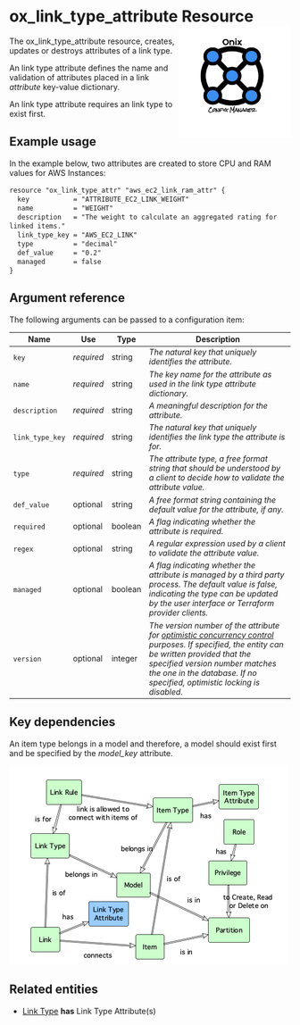 # ox_link_type_attribute Resource <img src="../../../docs/pics/ox.png" width="200" height="200" align="right">

The ox_link_type_attribute resource, creates, updates or destroys attributes of a link type.

An link type attribute defines the name and validation of attributes placed in a link *attribute* key-value dictionary.

An link type attribute requires an link type to exist first.

## Example usage

In the example below, two attributes are created to store CPU and RAM values for AWS Instances:

```hcl
resource "ox_link_type_attr" "aws_ec2_link_ram_attr" {
  key           = "ATTRIBUTE_EC2_LINK_WEIGHT"
  name          = "WEIGHT"
  description   = "The weight to calculate an aggregated rating for linked items."
  link_type_key = "AWS_EC2_LINK"
  type          = "decimal"
  def_value     = "0.2"
  managed       = false
}
```

## Argument reference

The following arguments can be passed to a configuration item:

| Name | Use | Type |  Description |
|---|---|---|---|
| `key` | *required* | string | *The natural key that uniquely identifies the attribute.* |
| `name`| *required* | string | *The key name for the attribute as used in the link type attribute dictionary.* |
| `description`| *required* | string | *A meaningful description for the attribute.* |
| `link_type_key`| *required* | string | *The natural key that uniquely identifies the link type the attribute is for.* |
| `type` | *required* | string | *The attribute type, a free format string that should be understood by a client to decide how to validate the attribute value.* |
| `def_value`| optional | string | *A free format string containing the default value for the attribute, if any.* |
| `required` | optional | boolean | *A flag indicating whether the attribute is required.* |
| `regex`| optional | string | *A regular expression used by a client to validate the attribute value.* |
| `managed` | optional | boolean | *A flag indicating whether the attribute is managed by a third party process. The default value is false, indicating the type can be updated by the user interface or Terraform provider clients.* |
| `version` | optional | integer | *The version number of the attribute for [optimistic concurrency control](https://en.wikipedia.org/wiki/Optimistic_concurrency_control) purposes. If specified, the entity can be written provided that the specified version number matches the one in the database. If no specified, optimistic locking is disabled.* |

## Key dependencies

An item type belongs in a model and therefore, a model should exist first and be specified by the *model_key* attribute.

![Link Type Attribute](../pics/link_type_attr.png)

## Related entities

- [Link Type](ox_link_type.md) **has** Link Type Attribute(s)